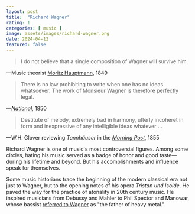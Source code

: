 ```yaml
---
layout: post
title:  "Richard Wagner"
rating: 1
categories: [ music ]
image: assets/images/richard-wagner.png
date: 2024-04-12
featured: false
---
```


> I do not believe that a single composition of Wagner will survive him.

—Music theorist [Moritz Hauptmann](https://www.researchgate.net/publication/331586732_JSE_editorial_26-1_on_foolish_scientific_invective), 1849

> There is no law prohibiting to write when one has no ideas whatsoever. The work of Monsieur Wagner is therefore perfectly legal.

—[_National_](https://www.researchgate.net/publication/331586732_JSE_editorial_26-1_on_foolish_scientific_invective), 1850

> Destitute of melody, extremely bad in harmony, utterly incoheret in form and inexpressive of any intelligible ideas whatever ...

—W.H. Glover reviewing _Tannhäuser_ in the [_Morning Post_](https://www.researchgate.net/publication/331586732_JSE_editorial_26-1_on_foolish_scientific_invective), 1855

Richard Wagner is one of music's most controversial figures. Among some circles, hating his music served as a badge of honor and good taste—during his lifetime and beyond. But his accomplishments and influence speak for themselves.

Some music historians trace the beginning of the modern classical era not just to Wagner, but to the opening notes of his opera _Tristan und Isolde_. He paved the way for the practice of atonality in 20th century music. 
He inspired musicians from Debussy and Mahler to Phil Spector and Manowar, whose bassist [referred to Wagner](https://books.google.com/books?id=lGI5X1eEVokC&q=heavy+metal#v=snippet&q=heavy%20metal&f=false) as "the father of heavy metal."


